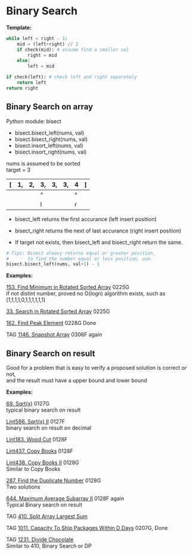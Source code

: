 # Binary Search

__Template:__
```python
while left < right - 1:
    mid = (left+right) // 2
    if check(mid): # assume find a smaller val
        right = mid
    else:
        left = mid

if check(left): # check left and right separately
    return left
return right
```

## Binary Search on array

Python module: bisect
* bisect.bisect_left(nums, val)
* bisect.bisect_right(nums, val)
* bisect.insort_left(nums, val)
* bisect.insort_right(nums, val)

nums is assumed to be sorted\
target = 3

| [ | 1, | 2, | 3, | 3, | 3, | 4 | ] |
|---|----|----|----|----|----|---|---|
|   |    |    | ^  |    |    | ^ |   |
|   |    |    | l  |    |    | r |   |

* bisect_left returns the first accurance (left insert position)

* bisect_right returns the next of last accurance (right insert position)

* If target not exists, then bisect_left and bisect_right return the same.

```python
# Tips: Bisect alwasy returns equal or greater position, 
#       to find the number equal or less position, use
bisect.bisect_left(nums, val+1) - 1
```

__Examples:__

[153. Find Minimum in Rotated Sorted Array](https://leetcode.com/problems/find-minimum-in-rotated-sorted-array/)
0225G \
if not distint number, proved no O(logn) algorithm exists, such as [1,1,1,1,0,1,1,1,1,1,1]

[33. Search in Rotated Sorted Array](https://leetcode.com/problems/search-in-rotated-sorted-array/)
0225G

[162. Find Peak Element](https://leetcode.com/problems/find-peak-element/)
0228G Done

TAG
[1146. Snapshot Array](https://leetcode.com/problems/snapshot-array/)
0306F again



## Binary Search on result

Good for a problem that is easy to verify a proposed solution is correct or not, \
and the result must have a upper bound and lower bound


__Examples:__

[69. Sqrt(x)](https://leetcode.com/problems/sqrtx/)
0127G \
typical binary search on result

[Lint586. Sqrt(x) II](https://www.lintcode.com/problem/sqrtx-ii/description?_from=ladder&&fromId=106)
0127F \
binary search on result on decimal

[Lint183. Wood Cut](https://www.lintcode.com/problem/wood-cut/description?_from=ladder&&fromId=106)
0128F 

[Lint437. Copy Books](https://www.lintcode.com/problem/copy-books/description?_from=ladder&&fromId=106)
0128F

[Lint438. Copy Books II](https://www.lintcode.com/problem/copy-books-ii/?_from=ladder&&fromId=106)
0128G \
Similar to Copy Books

[287. Find the Duplicate Number](https://leetcode.com/problems/find-the-duplicate-number/)
0128G \
Two solutions

[644. Maximum Average Subarray II](https://leetcode.com/problems/maximum-average-subarray-ii/)
0128F again\
Typical Binary search on result

TAG
[410. Split Array Largest Sum](https://leetcode.com/problems/split-array-largest-sum/)

TAG
[1011. Capacity To Ship Packages Within D Days](https://leetcode.com/problems/capacity-to-ship-packages-within-d-days/)
0207G, Done

TAG
[1231. Divide Chocolate](https://leetcode.com/problems/divide-chocolate/)
\
Similar to 410, Binary Search or DP